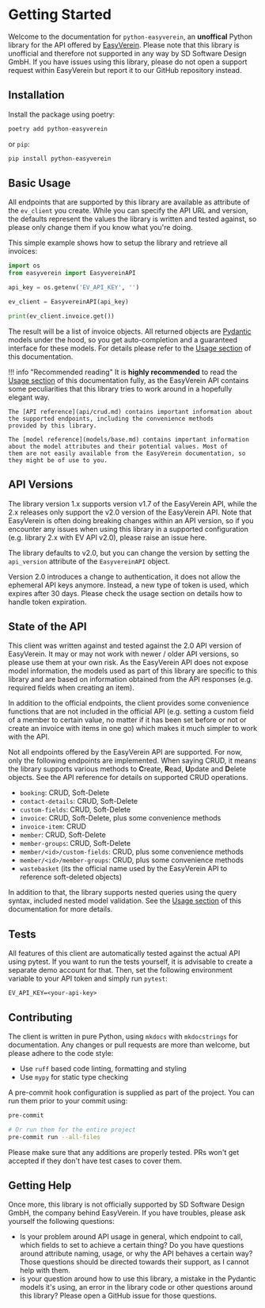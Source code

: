 # Getting Started

Welcome to the documentation for `python-easyverein`, an **unoffical** Python library for the API offered by
[EasyVerein](https://easyverein.com). Please note that this library is unofficial and therefore not supported
in any way by SD Software Design GmbH. If you have issues using this library, please do not open a support request
within EasyVerein but report it to our GitHub repository instead.

## Installation

Install the package using poetry:

```bash
poetry add python-easyverein
```

or `pip`:

```bash
pip install python-easyverein
```

## Basic Usage

All endpoints that are supported by this library are available as attribute of the `ev_client` you create. While
you can specify the API URL and version, the defaults represent the values the library is written and tested against,
so please only change them if you know what you're doing.

This simple example shows how to setup the library and retrieve all invoices:

```py
import os
from easyverein import EasyvereinAPI

api_key = os.getenv('EV_API_KEY', '')

ev_client = EasyvereinAPI(api_key)

print(ev_client.invoice.get())
```

The result will be a list of invoice objects. All returned objects are [Pydantic](https://pydantic.dev) models under
the hood, so you get auto-completion and a guaranteed interface for these models. For details please refer to the
[Usage section](usage.md) of this documentation.

!!! info "Recommended reading"
    It is **highly recommended** to read the [Usage section](usage.md) of this documentation fully, as the EasyVerein API contains
    some peculiarities that this library tries to work around in a hopefully elegant way.

    The [API reference](api/crud.md) contains important information about the supported endpoints, including the convenience methods
    provided by this library.

    The [model reference](models/base.md) contains important information about the model attributes and their potential values. Most of
    them are not easily available from the EasyVerein documentation, so they might be of use to you.

## API Versions

The library version 1.x supports version v1.7 of the EasyVerein API, while the 2.x releases only support the v2.0 version
of the EasyVerein API. Note that EasyVerein is often doing breaking changes within an API version, so if you encounter
any issues when using this library in a supported configuration (e.g. library 2.x with EV API v2.0), please raise an issue
here.

The library defaults to v2.0, but you can change the version by setting the `api_version` attribute
of the `EasyvereinAPI` object.

Version 2.0 introduces a change to authentication, it does not allow the ephemeral API keys anymore. Instead,
a new type of token is used, which expires after 30 days. Please check the usage section on details how to handle
token expiration.

## State of the API

This client was written against and tested against the 2.0 API version of EasyVerein. It may or may not work
with newer / older API versions, so please use them at your own risk. As the EasyVerein API does not expose model
information, the models used as part of this library are specific to this library and are based on information obtained
from the API responses (e.g. required fields when creating an item).

In addition to the official endpoints, the client provides some convenience functions that are not included in the 
official API (e.g. setting a custom field of a member to certain value, no matter if it has been set before or not
or create an invoice with items in one go) which makes it much simpler to work with the API.

Not all endpoints offered by the EasyVerein API are supported. For now, only the following endpoints are implemented.
When saying CRUD, it means the library supports various methods to **C**reate, **R**ead, **U**pdate and **D**elete objects. See the API
reference for details on supported CRUD operations.

* `booking`: CRUD, Soft-Delete
* `contact-details`: CRUD, Soft-Delete
* `custom-fields`: CRUD, Soft-Delete
* `invoice`: CRUD, Soft-Delete, plus some convenience methods
* `invoice-item`: CRUD
* `member`: CRUD, Soft-Delete
* `member-groups`: CRUD, Soft-Delete
* `member/<id>/custom-fields`: CRUD, plus some convenience methods
* `member/<id>/member-groups`: CRUD, plus some convenience methods
* `wastebasket` (its the official name used by the EasyVerein API to reference soft-deleted objects)

In addition to that, the library supports nested queries using the query syntax, included nested model validation.
See the [Usage section](usage.md) of this documentation for more details.

## Tests

All features of this client are automatically tested against the actual API using pytest. If you want to run the tests
yourself, it is advisable to create a separate demo account for that. Then, set the following environment variable to
your API token and simply run `pytest`:

```
EV_API_KEY=<your-api-key>
```

## Contributing

The client is written in pure Python, using `mkdocs` with `mkdocstrings` for documentation. Any changes or
pull requests are more than welcome, but please adhere to the code style:

- Use `ruff` based code linting, formatting and styling
- Use `mypy` for static type checking

A pre-commit hook configuration is supplied as part of the project. You can run them prior to your commit using:

```bash
pre-commit

# Or run them for the entire project
pre-commit run --all-files
```

Please make sure that any additions are properly tested. PRs won't get accepted if they don't have test cases to
cover them.

## Getting Help

Once more, this library is not officially supported by SD Software Design GmbH, the company behind EasyVerein.
If you have troubles, please ask yourself the following questions:

- Is your problem around API usage in general, which endpoint to call, which fields to set to achieve a certain thing?
  Do you have questions around attribute naming, usage, or why the API behaves a certain way? Those questions should be
  directed towards their support, as I cannot help with them.
- is your question around how to use this library, a mistake in the Pydantic models it's using, an error in the library
  code or other questions around this library? Please open a GitHub issue for those questions.
